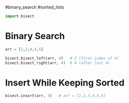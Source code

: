 #binary_search #sorted_lists
```python
import bisect
```
# Binary Search
```python
arr = [1,2,4,4,5]

bisect.bisect_left(arr, 4)   # 2 (first index of 4)
bisect.bisect_right(arr, 4)  # 4 (after last 4)
```
# Insert While Keeping Sorted
```python
bisect.insort(arr, 3)   # arr = [1,2,3,4,4,5]
```
